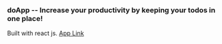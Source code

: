  ### doApp --  Increase your productivity by keeping your todos in one place!
 
 Built with react js.
 [App Link](https://doappp.netlify.app/)
